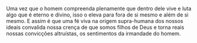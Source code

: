 ﻿Uma vez que o homem compreenda plenamente que dentro dele vive e luta algo que é eterno e divino, isso o eleva para fora de si mesmo e  além de si mesmo. E assim é que uma fé viva na origem supra-humana dos nossos ideais convalida nossa crença de que somos filhos de Deus e torna reais nossas convicções altruístas, os sentimentos da irmandade do homem.